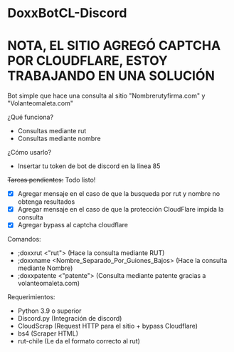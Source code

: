 # DoxxBotCL-Discord
# NOTA, EL SITIO AGREGÓ CAPTCHA POR CLOUDFLARE, ESTOY TRABAJANDO EN UNA SOLUCIÓN
Bot simple que hace una consulta al sitio "Nombrerutyfirma.com" y "Volanteomaleta.com"

¿Qué funciona?
- Consultas mediante rut
- Consultas mediante nombre

¿Cómo usarlo?
- Insertar tu token de bot de discord en la línea 85

~~Tareas pendientes:~~ Todo listo!
- [x] Agregar mensaje en el caso de que la busqueda por rut y nombre no obtenga resultados
- [x] Agregar mensaje en el caso de que la protección CloudFlare impida la consulta
- [x] Agregar bypass al captcha cloudflare

Comandos:
- ;doxxrut <"rut"> (Hace la consulta mediante RUT)
- ;doxxname <Nombre_Separado_Por_Guiones_Bajos> (Hace la consulta mediante Nombre)
- ;doxxpatente <"patente"> (Consulta mediante patente gracias a volanteomaleta.com)

Requerimientos: 
- Python 3.9 o superior  
- Discord.py (Integración de discord)
- CloudScrap (Request HTTP para el sitio + bypass Cloudflare)
- bs4 (Scraper HTML)
- rut-chile (Le da el formato correcto al rut)
